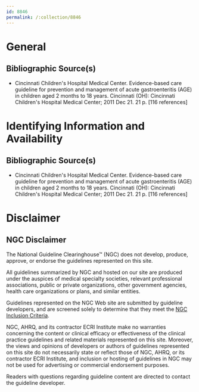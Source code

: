```yaml
---
id: 8846
permalink: /:collection/8846
---
```


# General

## Bibliographic Source(s)

- Cincinnati Children's Hospital Medical Center. Evidence-based care guideline for prevention and management of acute gastroenteritis (AGE) in children aged 2 months to 18 years. Cincinnati (OH): Cincinnati Children's Hospital Medical Center; 2011 Dec 21. 21 p. [116 references]

# Identifying Information and Availability

## Bibliographic Source(s)

- Cincinnati Children's Hospital Medical Center. Evidence-based care guideline for prevention and management of acute gastroenteritis (AGE) in children aged 2 months to 18 years. Cincinnati (OH): Cincinnati Children's Hospital Medical Center; 2011 Dec 21. 21 p. [116 references]

# Disclaimer

## NGC Disclaimer

The National Guideline Clearinghouse™ (NGC) does not develop, produce, approve, or endorse the guidelines represented on this site.

All guidelines summarized by NGC and hosted on our site are produced under the auspices of medical specialty societies, relevant professional associations, public or private organizations, other government agencies, health care organizations or plans, and similar entities.

Guidelines represented on the NGC Web site are submitted by guideline developers, and are screened solely to determine that they meet the [NGC Inclusion Criteria](/help-and-about/summaries/inclusion-criteria).

NGC, AHRQ, and its contractor ECRI Institute make no warranties concerning the content or clinical efficacy or effectiveness of the clinical practice guidelines and related materials represented on this site. Moreover, the views and opinions of developers or authors of guidelines represented on this site do not necessarily state or reflect those of NGC, AHRQ, or its contractor ECRI Institute, and inclusion or hosting of guidelines in NGC may not be used for advertising or commercial endorsement purposes.

Readers with questions regarding guideline content are directed to contact the guideline developer.

